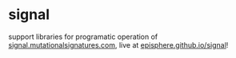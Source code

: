 # signal
support libraries for programatic operation of [signal.mutationalsignatures.com](https://signal.mutationalsignatures.com), live at [episphere.github.io/signal](https://episphere.github.io/signal)!
